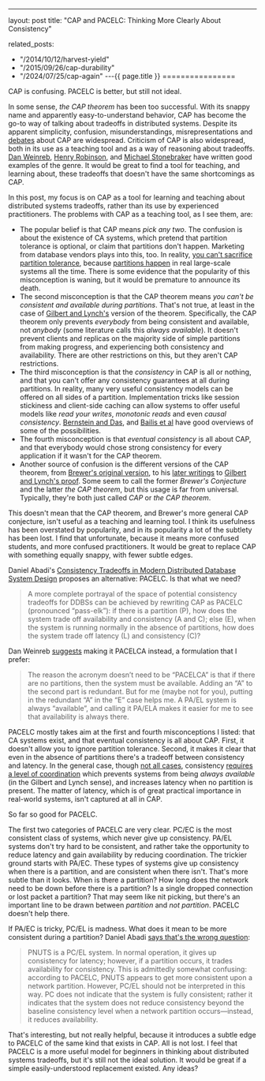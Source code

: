 ---
layout: post
title: "CAP and PACELC: Thinking More Clearly About Consistency"


related_posts:
  - "/2014/10/12/harvest-yield"
  - "/2015/09/26/cap-durability"
  - "/2024/07/25/cap-again"
---{{ page.title }}
================

<p class="meta">CAP is confusing. PACELC is better, but still not ideal.</p>

In some sense, *the CAP theorem* has been too successful. With its snappy name and apparently easy-to-understand behavior, CAP has become the go-to way of talking about tradeoffs in distributed systems. Despite its apparent simplicity, confusion, misunderstandings, misrepresentations and [debates](http://stackoverflow.com/questions/12346326/nosql-cap-theorem-availability-and-partition-tolerance) about CAP are widespread. Criticism of CAP is also widespread, both in its use as a teaching tool and as a way of reasoning about tradeoffs. [Dan Weinreb](http://danweinreb.org/blog/what-does-the-proof-of-the-cap-theorem-mean), [Henry Robinson](http://blog.cloudera.com/blog/2010/04/cap-confusion-problems-with-partition-tolerance/), and [Michael Stonebraker](http://cacm.acm.org/blogs/blog-cacm/83396-errors-in-database-systems-eventual-consistency-and-the-cap-theorem/fulltext) have written good examples of the genre. It would be great to find a tool for teaching, and learning about, these tradeoffs that doesn't have the same shortcomings as CAP.

In this post, my focus is on CAP as a tool for learning and teaching about distributed systems tradeoffs, rather than its use by experienced practitioners. The problems with CAP as a teaching tool, as I see them, are:

- The popular belief is that CAP means *pick any two*. The confusion is about the existence of CA systems, which pretend that partition tolerance is optional, or claim that partitions don't happen. Marketing from database vendors plays into this, too. In reality, [you can't sacrifice partition tolerance](http://codahale.com/you-cant-sacrifice-partition-tolerance/), because [partitions happen](http://aphyr.com/posts/288-the-network-is-reliable) in real large-scale systems all the time. There is some evidence that the popularity of this misconception is waning, but it would be premature to announce its death.
- The second misconception is that the CAP theorem means *you can't be consistent and available during partitions*. That's not true, at least in the case of [Gilbert and Lynch's](http://lpd.epfl.ch/sgilbert/pubs/BrewersConjecture-SigAct.pdf) version of the theorem. Specifically, the CAP theorem only prevents *everybody* from being consistent and available, not *anybody* (some literature calls this *always available*). It doesn't prevent clients and replicas on the majority side of simple partitions from making progress, and experiencing both consistency and availability. There are other restrictions on this, but they aren't CAP restrictions.
- The third misconception is that the *consistency* in CAP is all or nothing, and that you can't offer any consistency guarantees at all during partitions. In reality, many very useful consistency models can be offered on all sides of a partition. Implementation tricks like session stickiness and client-side caching can allow systems to offer useful models like *read your writes*, *monotonic reads* and even *causal consistency*. [Bernstein and Das](http://research.microsoft.com/pubs/192621/sigtt611-bernstein.pdf), and [Bailis et al](http://arxiv.org/pdf/1302.0309v2.pdf) have good overviews of some of the possibilities.
- The fourth misconception is that *eventual consistency* is all about CAP, and that everybody would chose strong consistency for every application if it wasn't for the CAP theorem.
- Another source of confusion is the different versions of the CAP theorem, from [Brewer's original version](http://www.cs.berkeley.edu/~brewer/cs262b-2004/PODC-keynote.pdf), to his [later writings](http://www.infoq.com/articles/cap-twelve-years-later-how-the-rules-have-changed) to [Gilbert and Lynch's proof](http://lpd.epfl.ch/sgilbert/pubs/BrewersConjecture-SigAct.pdf). Some seem to call the former *Brewer's Conjecture* and the latter *the CAP theorem*, but this usage is far from universal. Typically, they're both just called *CAP* or *the CAP theorem*.

This doesn't mean that the CAP theorem, and Brewer's more general CAP conjecture, isn't useful as a teaching and learning tool. I think its usefulness has been overstated by popularity, and in its popularity a lot of the subtlety has been lost. I find that unfortunate, because it means more confused students, and more confused practitioners. It would be great to replace CAP with something equally snappy, with fewer subtle edges.

Daniel Abadi's [Consistency Tradeoffs in Modern Distributed Database System Design](http://cs-www.cs.yale.edu/homes/dna/papers/abadi-pacelc.pdf) proposes an alternative: PACELC. Is that what we need?

> A more complete portrayal of the space of potential consistency tradeoffs for DDBSs can be achieved by rewriting CAP as PACELC (pronounced “pass-elk”): if there is a partition (P), how does the system trade off availability and consistency (A and C); else (E), when the system is running normally in the absence of partitions, how does the system trade off latency (L) and consistency (C)?

Dan Weinreb [suggests](http://danweinreb.org/blog/improving-the-pacelc-taxonomy/) making it PACELCA instead, a formulation that I prefer:

> The reason the acronym doesn’t need to be “PACELCA” is that if there are no partitions, then the system must be available. Adding an “A” to the second part is redundant. But for me (maybe not for you), putting in the redundant “A” in the “E” case helps me. A PA/EL system is always “available”, and calling it PA/ELA makes it easier for me to see that availability is always there.

PACELC mostly takes aim at the first and fourth misconceptions I listed: that CA systems exist, and that eventual consistency is all about CAP. First, it doesn't allow you to ignore partition tolerance. Second, it makes it clear that even in the absence of partitions there's a tradeoff between consistency and latency. In the general case, though [not all cases](http://www.bailis.org/papers/hat-hotos2013.pdf), consistency [requires a level of coordination](http://www.cs.utexas.edu/users/dahlin/papers/cac-tr.pdf) which prevents systems from being *always available* (in the Gilbert and Lynch sense), and increases latency when no partition is present. The matter of latency, which is of great practical importance in real-world systems, isn't captured at all in CAP.

So far so good for PACELC.

The first two categories of PACELC are very clear. PC/EC is the most consistent class of systems, which never give up consistency. PA/EL systems don't try hard to be consistent, and rather take the opportunity to reduce latency and gain availability by reducing coordination. The trickier ground starts with PA/EC. These types of systems give up consistency when there is a partition, and are consistent when there isn't. That's more subtle than it looks. When is there a partition? How long does the network need to be down before there is a partition? Is a single dropped connection or lost packet a partition? That may seem like nit picking, but there's an important line to be drawn between *partition* and *not partition*. PACELC doesn't help there. 

If PA/EC is tricky, PC/EL is madness. What does it mean to be more consistent during a partition? Daniel Abadi [says that's the wrong question](http://cs-www.cs.yale.edu/homes/dna/papers/abadi-pacelc.pdf):

> PNUTS is a PC/EL system. In normal operation, it gives up consistency for latency; however, if a partition occurs, it trades availability for consistency. This is admittedly somewhat confusing: according to PACELC, PNUTS appears to get more consistent upon a network partition. However, PC/EL should not be interpreted in this way. PC does not indicate that the system is fully consistent; rather it indicates that the system does not reduce consistency beyond the baseline consistency level when a network partition occurs—instead, it reduces availability.

That's interesting, but not really helpful, because it introduces a subtle edge to PACELC of the same kind that exists in CAP. All is not lost. I feel that PACELC is a more useful model for beginners in thinking about distributed systems tradeoffs, but it's still not the ideal solution. It would be great if a simple easily-understood replacement existed. Any ideas?